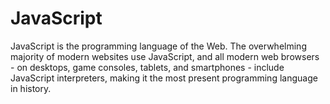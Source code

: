 ﻿# JavaScript
JavaScript is the programming language of the Web. The overwhelming majority of modern websites use JavaScript, and all modern web browsers - on desktops, game consoles, tablets, and smartphones - include JavaScript interpreters, making it the most present programming language in history. 
